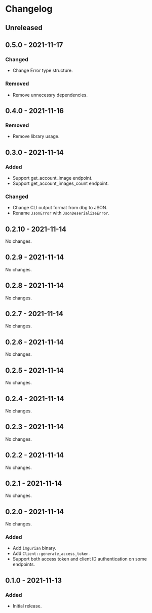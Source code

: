# Changelog

## Unreleased

## 0.5.0 - 2021-11-17

### Changed

- Change Error type structure.

### Removed

- Remove unnecessry dependencies.

## 0.4.0 - 2021-11-16

### Removed

- Remove library usage.

## 0.3.0 - 2021-11-14

### Added

- Support get_account_image endpoint.
- Support get_account_images_count endpoint.

### Changed

- Change CLI output format from dbg to JSON.
- Rename `JsonError` with `JsonDeserializeError`.

## 0.2.10 - 2021-11-14

No changes.

## 0.2.9 - 2021-11-14

No changes.

## 0.2.8 - 2021-11-14

No changes.

## 0.2.7 - 2021-11-14

No changes.

## 0.2.6 - 2021-11-14

No changes.

## 0.2.5 - 2021-11-14

No changes.

## 0.2.4 - 2021-11-14

No changes.

## 0.2.3 - 2021-11-14

No changes.

## 0.2.2 - 2021-11-14

No changes.

## 0.2.1 - 2021-11-14

No changes.

## 0.2.0 - 2021-11-14

No changes.

### Added

- Add `imgurian` binary.
- Add `Client::generate_access_token`.
- Support both access token and client ID authentication on some endpoints.

## 0.1.0 - 2021-11-13

### Added

- Initial release.
